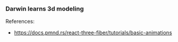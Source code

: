 ### Darwin learns 3d modeling

References:
* https://docs.pmnd.rs/react-three-fiber/tutorials/basic-animations